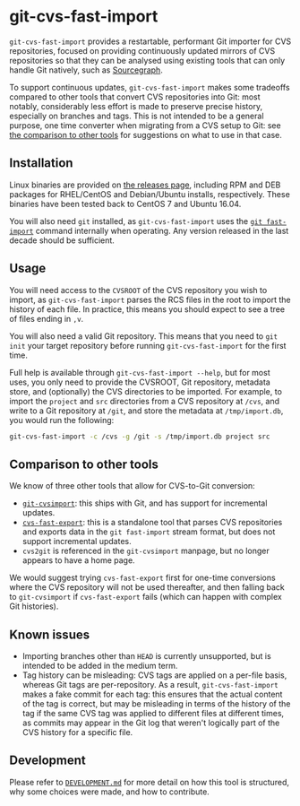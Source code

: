 # git-cvs-fast-import

`git-cvs-fast-import` provides a restartable, performant Git importer for CVS repositories, focused on providing continuously updated mirrors of CVS repositories so that they can be analysed using existing tools that can only handle Git natively, such as [Sourcegraph](https://sourcegraph.com).

To support continuous updates, `git-cvs-fast-import` makes some tradeoffs compared to other tools that convert CVS repositories into Git: most notably, considerably less effort is made to preserve precise history, especially on branches and tags. This is not intended to be a general purpose, one time converter when migrating from a CVS setup to Git: see [the comparison to other tools](#comparison-to-other-tools) for suggestions on what to use in that case.

## Installation

Linux binaries are provided on [the releases page](https://github.com/sourcegraph/git-cvs-fast-import/releases), including RPM and DEB packages for RHEL/CentOS and Debian/Ubuntu installs, respectively. These binaries have been tested back to CentOS 7 and Ubuntu 16.04.

You will also need `git` installed, as `git-cvs-fast-import` uses the [`git fast-import`](https://git-scm.com/docs/git-fast-import) command internally when operating. Any version released in the last decade should be sufficient.

## Usage

You will need access to the `CVSROOT` of the CVS repository you wish to import, as `git-cvs-fast-import` parses the RCS files in the root to import the history of each file. In practice, this means you should expect to see a tree of files ending in `,v`.

You will also need a valid Git repository. This means that you need to `git init` your target repository before running `git-cvs-fast-import` for the first time.

Full help is available through `git-cvs-fast-import --help`, but for most uses, you only need to provide the CVSROOT, Git repository, metadata store, and (optionally) the CVS directories to be imported. For example, to import the `project` and `src` directories from a CVS repository at `/cvs`, and write to a Git repository at `/git`, and store the metadata at `/tmp/import.db`, you would run the following:

```sh
git-cvs-fast-import -c /cvs -g /git -s /tmp/import.db project src
```

## Comparison to other tools

We know of three other tools that allow for CVS-to-Git conversion:

* [`git-cvsimport`](https://git-scm.com/docs/git-cvsimport): this ships with Git, and has support for incremental updates.
* [`cvs-fast-export`](https://gitlab.com/esr/cvs-fast-export): this is a standalone tool that parses CVS repositories and exports data in the `git fast-import` stream format, but does not support incremental updates.
* `cvs2git` is referenced in the `git-cvsimport` manpage, but no longer appears to have a home page.

We would suggest trying `cvs-fast-export` first for one-time conversions where the CVS repository will not be used thereafter, and then falling back to `git-cvsimport` if `cvs-fast-export` fails (which can happen with complex Git histories).

## Known issues

* Importing branches other than `HEAD` is currently unsupported, but is intended to be added in the medium term.
* Tag history can be misleading: CVS tags are applied on a per-file basis, whereas Git tags are per-repository. As a result, `git-cvs-fast-import` makes a fake commit for each tag: this ensures that the actual content of the tag is correct, but may be misleading in terms of the history of the tag if the same CVS tag was applied to different files at different times, as commits may appear in the Git log that weren't logically part of the CVS history for a specific file.

## Development

Please refer to [`DEVELOPMENT.md`](DEVELOPMENT.md) for more detail on how this tool is structured, why some choices were made, and how to contribute.